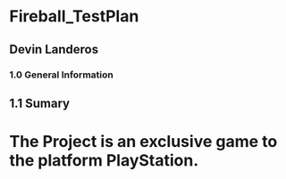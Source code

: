 # Fireball_TestPlan
## Devin Landeros
### 1.0 General Information
## 1.1 Sumary 
# The Project is an exclusive game to the platform PlayStation.
